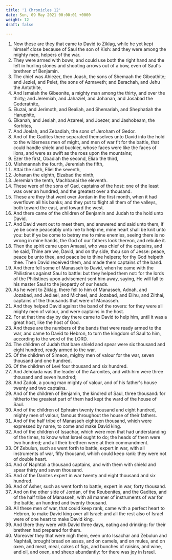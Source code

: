```yaml
---
title: '1 Chronicles 12'
date: Sun, 09 May 2021 00:00:01 +0000
weight: 12
draft: false
  
---
```


1. Now these are they that came to David to Ziklag, while he yet kept himself close because of Saul the son of Kish: and they were among the mighty men, helpers of the war.
2. They were armed with bows, and could use both the right hand and the left in hurling stones and shooting arrows out of a bow, even of Saul's brethren of Benjamin.
3. The chief was Ahiezer, then Joash, the sons of Shemaah the Gibeathite; and Jeziel, and Pelet, the sons of Azmaveth; and Berachah, and Jehu the Antothite,
4. And Ismaiah the Gibeonite, a mighty man among the thirty, and over the thirty; and Jeremiah, and Jahaziel, and Johanan, and Josabad the Gederathite,
5. Eluzai, and Jerimoth, and Bealiah, and Shemariah, and Shephatiah the Haruphite,
6. Elkanah, and Jesiah, and Azareel, and Joezer, and Jashobeam, the Korhites,
7. And Joelah, and Zebadiah, the sons of Jeroham of Gedor.
8. And of the Gadites there separated themselves unto David into the hold to the wilderness men of might, and men of war fit for the battle, that could handle shield and buckler, whose faces were like the faces of lions, and were as swift as the roes upon the mountains;
9. Ezer the first, Obadiah the second, Eliab the third,
10. Mishmannah the fourth, Jeremiah the fifth,
11. Attai the sixth, Eliel the seventh,
12. Johanan the eighth, Elzabad the ninth,
13. Jeremiah the tenth, Machbanai the eleventh.
14. These were of the sons of Gad, captains of the host: one of the least was over an hundred, and the greatest over a thousand.
15. These are they that went over Jordan in the first month, when it had overflown all his banks; and they put to flight all them of the valleys, both toward the east, and toward the west.
16. And there came of the children of Benjamin and Judah to the hold unto David.
17. And David went out to meet them, and answered and said unto them, If ye be come peaceably unto me to help me, mine heart shall be knit unto you: but if ye be come to betray me to mine enemies, seeing there is no wrong in mine hands, the God of our fathers look thereon, and rebuke it.
18. Then the spirit came upon Amasai, who was chief of the captains, and he said, Thine are we, David, and on thy side, thou son of Jesse: peace, peace be unto thee, and peace be to thine helpers; for thy God helpeth thee. Then David received them, and made them captains of the band.
19. And there fell some of Manasseh to David, when he came with the Philistines against Saul to battle: but they helped them not: for the lords of the Philistines upon advisement sent him away, saying, He will fall to his master Saul to the jeopardy of our heads.
20. As he went to Ziklag, there fell to him of Manasseh, Adnah, and Jozabad, and Jediael, and Michael, and Jozabad, and Elihu, and Zilthai, captains of the thousands that were of Manasseh.
21. And they helped David against the band of the rovers: for they were all mighty men of valour, and were captains in the host.
22. For at that time day by day there came to David to help him, until it was a great host, like the host of God.
23. And these are the numbers of the bands that were ready armed to the war, and came to David to Hebron, to turn the kingdom of Saul to him, according to the word of the LORD.
24. The children of Judah that bare shield and spear were six thousand and eight hundred, ready armed to the war.
25. Of the children of Simeon, mighty men of valour for the war, seven thousand and one hundred.
26. Of the children of Levi four thousand and six hundred.
27. And Jehoiada was the leader of the Aaronites, and with him were three thousand and seven hundred;
28. And Zadok, a young man mighty of valour, and of his father's house twenty and two captains.
29. And of the children of Benjamin, the kindred of Saul, three thousand: for hitherto the greatest part of them had kept the ward of the house of Saul.
30. And of the children of Ephraim twenty thousand and eight hundred, mighty men of valour, famous throughout the house of their fathers.
31. And of the half tribe of Manasseh eighteen thousand, which were expressed by name, to come and make David king.
32. And of the children of Issachar, which were men that had understanding of the times, to know what Israel ought to do; the heads of them were two hundred; and all their brethren were at their commandment.
33. Of Zebulun, such as went forth to battle, expert in war, with all instruments of war, fifty thousand, which could keep rank: they were not of double heart.
34. And of Naphtali a thousand captains, and with them with shield and spear thirty and seven thousand.
35. And of the Danites expert in war twenty and eight thousand and six hundred.
36. And of Asher, such as went forth to battle, expert in war, forty thousand.
37. And on the other side of Jordan, of the Reubenites, and the Gadites, and of the half tribe of Manasseh, with all manner of instruments of war for the battle, an hundred and twenty thousand.
38. All these men of war, that could keep rank, came with a perfect heart to Hebron, to make David king over all Israel: and all the rest also of Israel were of one heart to make David king.
39. And there they were with David three days, eating and drinking: for their brethren had prepared for them.
40. Moreover they that were nigh them, even unto Issachar and Zebulun and Naphtali, brought bread on asses, and on camels, and on mules, and on oxen, and meat, meal, cakes of figs, and bunches of raisins, and wine, and oil, and oxen, and sheep abundantly: for there was joy in Israel.
